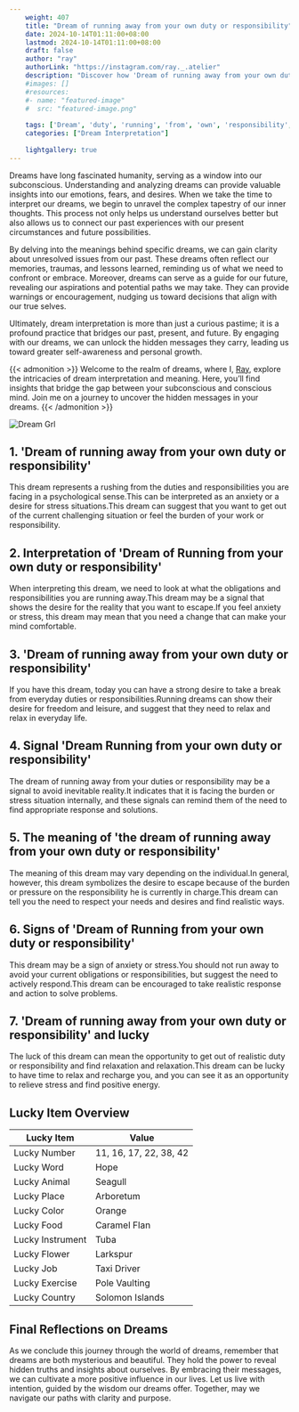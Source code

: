 ```yaml
---
    weight: 407
    title: "Dream of running away from your own duty or responsibility"  # Assuming 'title' column exists
    date: 2024-10-14T01:11:00+08:00
    lastmod: 2024-10-14T01:11:00+08:00
    draft: false
    author: "ray"
    authorLink: "https://instagram.com/ray._.atelier"
    description: "Discover how 'Dream of running away from your own duty or responsibility' can interpret your future and uncover its significant meanings in your life."
    #images: []
    #resources:
    #- name: "featured-image"
    #  src: "featured-image.png"
    
    tags: ['Dream', 'duty', 'running', 'from', 'own', 'responsibility', 'away']
    categories: ["Dream Interpretation"]
    
    lightgallery: true
---
```

    
Dreams have long fascinated humanity, serving as a window into our subconscious. Understanding and analyzing dreams can provide valuable insights into our emotions, fears, and desires. When we take the time to interpret our dreams, we begin to unravel the complex tapestry of our inner thoughts. This process not only helps us understand ourselves better but also allows us to connect our past experiences with our present circumstances and future possibilities.

By delving into the meanings behind specific dreams, we can gain clarity about unresolved issues from our past. These dreams often reflect our memories, traumas, and lessons learned, reminding us of what we need to confront or embrace. Moreover, dreams can serve as a guide for our future, revealing our aspirations and potential paths we may take. They can provide warnings or encouragement, nudging us toward decisions that align with our true selves.

Ultimately, dream interpretation is more than just a curious pastime; it is a profound practice that bridges our past, present, and future. By engaging with our dreams, we can unlock the hidden messages they carry, leading us toward greater self-awareness and personal growth.

{{< admonition >}}
Welcome to the realm of dreams, where I, [Ray](https://instagram.com/ray._.atelier), explore the intricacies of dream interpretation and meaning. Here, you’ll find insights that bridge the gap between your subconscious and conscious mind. Join me on a journey to uncover the hidden messages in your dreams.
{{< /admonition >}}

![Dream Grl](https://cdn.pixabay.com/photo/2017/11/02/03/35/gothic-2910057_1280.jpg "Dream Grl")

## 1. 'Dream of running away from your own duty or responsibility'
This dream represents a rushing from the duties and responsibilities you are facing in a psychological sense.This can be interpreted as an anxiety or a desire for stress situations.This dream can suggest that you want to get out of the current challenging situation or feel the burden of your work or responsibility.

## 2. Interpretation of 'Dream of Running from your own duty or responsibility'
When interpreting this dream, we need to look at what the obligations and responsibilities you are running away.This dream may be a signal that shows the desire for the reality that you want to escape.If you feel anxiety or stress, this dream may mean that you need a change that can make your mind comfortable.

## 3. 'Dream of running away from your own duty or responsibility'
If you have this dream, today you can have a strong desire to take a break from everyday duties or responsibilities.Running dreams can show their desire for freedom and leisure, and suggest that they need to relax and relax in everyday life.

## 4. Signal 'Dream Running from your own duty or responsibility'
The dream of running away from your duties or responsibility may be a signal to avoid inevitable reality.It indicates that it is facing the burden or stress situation internally, and these signals can remind them of the need to find appropriate response and solutions.

## 5. The meaning of 'the dream of running away from your own duty or responsibility'
The meaning of this dream may vary depending on the individual.In general, however, this dream symbolizes the desire to escape because of the burden or pressure on the responsibility he is currently in charge.This dream can tell you the need to respect your needs and desires and find realistic ways.

## 6. Signs of 'Dream of Running from your own duty or responsibility'
This dream may be a sign of anxiety or stress.You should not run away to avoid your current obligations or responsibilities, but suggest the need to actively respond.This dream can be encouraged to take realistic response and action to solve problems.

## 7. 'Dream of running away from your own duty or responsibility' and lucky
The luck of this dream can mean the opportunity to get out of realistic duty or responsibility and find relaxation and relaxation.This dream can be lucky to have time to relax and recharge you, and you can see it as an opportunity to relieve stress and find positive energy.

## Lucky Item Overview
| Lucky Item          | Value              |
|---------------|--------------------|
| Lucky Number        | 11, 16, 17, 22, 38, 42  |
| Lucky Word          | Hope |
| Lucky Animal        | Seagull |
| Lucky Place         | Arboretum     |
| Lucky Color         | Orange     |
| Lucky Food          | Caramel Flan      |
| Lucky Instrument    | Tuba |
| Lucky Flower        | Larkspur    |
| Lucky Job           | Taxi Driver       |
| Lucky Exercise      | Pole Vaulting  |
| Lucky Country       | Solomon Islands    |


##  Final Reflections on Dreams

As we conclude this journey through the world of dreams, remember that dreams are both mysterious and beautiful. They hold the power to reveal hidden truths and insights about ourselves. By embracing their messages, we can cultivate a more positive influence in our lives. Let us live with intention, guided by the wisdom our dreams offer. Together, may we navigate our paths with clarity and purpose.
